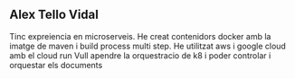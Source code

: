 ## Alex Tello Vidal

Tinc expreiencia en microserveis.
He creat contenidors docker amb la imatge de maven i build process multi step.
He utilitzat aws i google cloud amb el cloud run
Vull apendre la orquestracio de k8 i poder controlar i orquestar els documents


